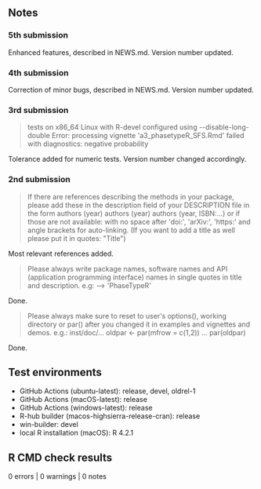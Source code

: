 ## Notes

### 5th submission

Enhanced features, described in NEWS.md. Version number updated. 

### 4th submission

Correction of minor bugs, described in NEWS.md. Version number updated. 

### 3rd submission

> tests on x86_64 Linux with R-devel configured using --disable-long-double
Error: processing vignette 'a3_phasetypeR_SFS.Rmd' failed with diagnostics:
negative probability

Tolerance added for numeric tests. Version number changed accordingly.

### 2nd submission

> If there are references describing the methods in your package, please 
add these in the description field of your DESCRIPTION file in the form
authors (year) 
authors (year) 
authors (year, ISBN:...)
or if those are not available:
with no space after 'doi:', 'arXiv:', 'https:' and angle brackets for 
auto-linking.
(If you want to add a title as well please put it in quotes: "Title")

Most relevant references added.

> Please always write package names, software names and API (application 
programming interface) names in single quotes in title and description. 
e.g: --> 'PhaseTypeR'

Done.

> Please always make sure to reset to user's options(), working directory 
or par() after you changed it in examples and vignettes and demos.
e.g.: inst/doc/...
oldpar <- par(mfrow = c(1,2))
...
par(oldpar)

Done.

## Test environments

* GitHub Actions (ubuntu-latest): release, devel, oldrel-1
* GitHub Actions (macOS-latest): release
* GitHub Actions (windows-latest): release
* R-hub builder (macos-highsierra-release-cran): release
* win-builder: devel
* local R installation (macOS): R 4.2.1

## R CMD check results

0 errors | 0 warnings | 0 notes
